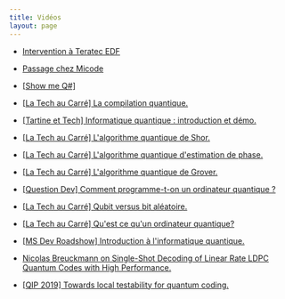 ```yaml
---
title: Vidéos
layout: page
---
```


* [Intervention à Teratec EDF](https://teratec.eu/Seminaires/TQCI/2022/Videos-TQCI-2022-12.html)

<p></p>

* [Passage chez Micode](https://www.youtube.com/watch?v=YWPqf2GEjMs&t=36s)

<p></p>

* [[Show me Q#]](https://www.youtube.com/playlist?list=PLbl2SbVIi-WobIs_rfcMYidQrrZLg58_R)

<p></p>

* [[La Tech au Carré] La compilation quantique.](https://www.youtube.com/watch?v=r1B6yhOshmo)

<p></p>

* [[Tartine et Tech] Informatique quantique : introduction et démo.](https://www.youtube.com/watch?v=t2k6aKwwI-Q)

<p></p>

* [[La Tech au Carré] L'algorithme quantique de Shor.](https://www.youtube.com/watch?v=kWtq_P8Yybc&t=144s)

<p></p>

* [[La Tech au Carré] L'algorithme quantique d'estimation de phase.](https://www.youtube.com/watch?v=7_8hvR5-wmY)

<p></p>

* [[La Tech au Carré] L'algorithme quantique de Grover.](https://www.youtube.com/watch?v=3PB3-3RKLH4&feature=emb_logo)

<p></p>


* [[Question Dev] Comment programme-t-on un ordinateur quantique ?](https://www.youtube.com/watch?v=_9ALuc5hoMY)

<p></p>

* [[La Tech au Carré] Qubit versus bit aléatoire.](https://www.youtube.com/watch?v=MV3G9mu9xQA&feature=emb_logo)

<p></p>

* [[La Tech au Carré] Qu'est ce qu'un ordinateur quantique?](https://www.youtube.com/watch?v=kletYD2UFTs&t=1s)

<p></p>

* [[MS Dev Roadshow] Introduction à l'informatique quantique.](https://www.youtube.com/watch?v=uQhyl_7dmzE&feature=emb_logo)

<p></p>

* [Nicolas Breuckmann on Single-Shot Decoding of Linear Rate LDPC Quantum Codes with High Performance.](https://www.youtube.com/watch?v=7DTk7Wu0qGI&feature=emb_logo)

<p></p>

* [[QIP 2019] Towards local testability for quantum coding.](https://www.youtube.com/watch?v=VDX76AlORUM&list=PLGdMsPGuoD25wLgnY7RBoTAxsnQEMsNA0&index=56&t=1247s)